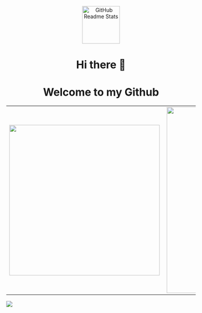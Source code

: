 <p align="center">
    <img width="100px" src="https://maxcdn.icons8.com/Share/icon/nolan/Programming/source_code1600.png" align="center" alt="GitHub Readme Stats" />
    <h1 align="center">Hi there 👋 </h2>
    <h1 align="center">Welcome to my Github</h2>
</p>

<!--
**marcelosevergnini/marcelosevergnini** is a ✨ _special_ ✨ repository because its `README.md` (this file) appears on your GitHub profile.

Here are some ideas to get you started:

- 🔭 I’m currently working on ...
- 🌱 I’m currently learning ...
- 👯 I’m looking to collaborate on ...
- 🤔 I’m looking for help with ...
- 💬 Ask me about ...
- 📫 How to reach me: ...
- 😄 Pronouns: ...
- ⚡ Fun fact: ...
-->

<center>
<table>
    <tr>
        <td><img width="400px" align="left" src="https://github-readme-stats.vercel.app/api/top-langs/?username=marcelosevergnini&hide=html&layout=compact&theme=dark&show_icons=true" /></td>
        <td><img width="495px" align="left" src="https://github-readme-stats.vercel.app/api?username=marcelosevergnini&theme=dark&show_icons=true"/></td>
    </tr>   
</table>
</center>  


![](https://komarev.com/ghpvc/?username=marcelosevergnini&color=blue&style=flat)
